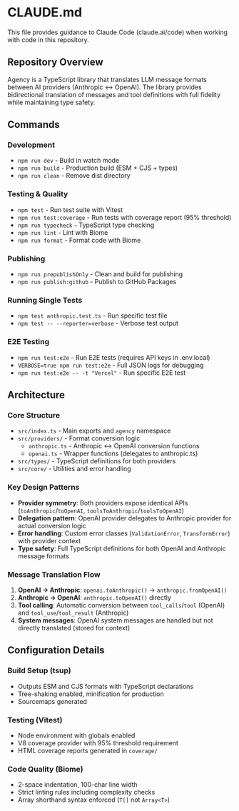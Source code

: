 # CLAUDE.md

This file provides guidance to Claude Code (claude.ai/code) when working with code in this repository.

## Repository Overview

Agency is a TypeScript library that translates LLM message formats between AI providers (Anthropic ↔ OpenAI). The library provides bidirectional translation of messages and tool definitions with full fidelity while maintaining type safety.

## Commands

### Development
- `npm run dev` - Build in watch mode
- `npm run build` - Production build (ESM + CJS + types)
- `npm run clean` - Remove dist directory

### Testing & Quality
- `npm test` - Run test suite with Vitest  
- `npm run test:coverage` - Run tests with coverage report (95% threshold)
- `npm run typecheck` - TypeScript type checking
- `npm run lint` - Lint with Biome
- `npm run format` - Format code with Biome

### Publishing
- `npm run prepublishOnly` - Clean and build for publishing
- `npm run publish:github` - Publish to GitHub Packages

### Running Single Tests
- `npm test anthropic.test.ts` - Run specific test file
- `npm test -- --reporter=verbose` - Verbose test output

### E2E Testing
- `npm run test:e2e` - Run E2E tests (requires API keys in .env.local)
- `VERBOSE=true npm run test:e2e` - Full JSON logs for debugging
- `npm run test:e2e -- -t "Vercel"` - Run specific E2E test

## Architecture

### Core Structure
- `src/index.ts` - Main exports and `agency` namespace
- `src/providers/` - Format conversion logic
  - `anthropic.ts` - Anthropic ↔ OpenAI conversion functions
  - `openai.ts` - Wrapper functions (delegates to anthropic.ts)
- `src/types/` - TypeScript definitions for both providers
- `src/core/` - Utilities and error handling

### Key Design Patterns
- **Provider symmetry**: Both providers expose identical APIs (`toAnthropic`/`toOpenAI`, `toolsToAnthropic`/`toolsToOpenAI`)
- **Delegation pattern**: OpenAI provider delegates to Anthropic provider for actual conversion logic
- **Error handling**: Custom error classes (`ValidationError`, `TransformError`) with provider context
- **Type safety**: Full TypeScript definitions for both OpenAI and Anthropic message formats

### Message Translation Flow
1. **OpenAI → Anthropic**: `openai.toAnthropic()` → `anthropic.fromOpenAI()`
2. **Anthropic → OpenAI**: `anthropic.toOpenAI()` directly
3. **Tool calling**: Automatic conversion between `tool_calls`/`tool` (OpenAI) and `tool_use`/`tool_result` (Anthropic)
4. **System messages**: OpenAI system messages are handled but not directly translated (stored for context)

## Configuration Details

### Build Setup (tsup)
- Outputs ESM and CJS formats with TypeScript declarations
- Tree-shaking enabled, minification for production
- Sourcemaps generated

### Testing (Vitest)
- Node environment with globals enabled
- V8 coverage provider with 95% threshold requirement
- HTML coverage reports generated in `coverage/`

### Code Quality (Biome)
- 2-space indentation, 100-char line width
- Strict linting rules including complexity checks
- Array shorthand syntax enforced (`T[]` not `Array<T>`)